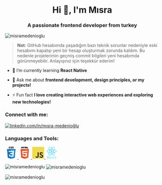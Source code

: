 <h1 align="center">Hi 👋, I'm Mısra</h1>
<h3 align="center">A passionate frontend developer from turkey</h3>

<p align="left"> <img src="https://komarev.com/ghpvc/?username=misramedenioglu&label=Profile%20views&color=0e75b6&style=flat" alt="misramedenioglu" /> </p>

> **Not**: GitHub hesabımda yaşadığım bazı teknik sorunlar nedeniyle eski hesabımı kapatıp yeni bir hesap oluşturmak zorunda kaldım. Bu nedenle projelerimin geçmiş commit bilgileri yeni hesabımda görünmeyebilir. Anlayışınız için teşekkür ederim!


- 🌱 I’m currently learning **React Native**

- 💬 Ask me about **frontend development, design principles, or my projects!**

- ⚡ Fun fact **I love creating interactive web experiences and exploring new technologies!**

<h3 align="left">Connect with me:</h3>
<p align="left">
<a href="https://linkedin.com/in/linkedin.com/in/mısra-medenioğlu" target="blank"><img align="center" src="https://raw.githubusercontent.com/rahuldkjain/github-profile-readme-generator/master/src/images/icons/Social/linked-in-alt.svg" alt="linkedin.com/in/mısra-medenioğlu" height="30" width="40" /></a>
</p>

<h3 align="left">Languages and Tools:</h3>
<p align="left"> <a href="https://www.w3schools.com/css/" target="_blank" rel="noreferrer"> <img src="https://raw.githubusercontent.com/devicons/devicon/master/icons/css3/css3-original-wordmark.svg" alt="css3" width="40" height="40"/> </a> <a href="https://www.w3.org/html/" target="_blank" rel="noreferrer"> <img src="https://raw.githubusercontent.com/devicons/devicon/master/icons/html5/html5-original-wordmark.svg" alt="html5" width="40" height="40"/> </a> <a href="https://developer.mozilla.org/en-US/docs/Web/JavaScript" target="_blank" rel="noreferrer"> <img src="https://raw.githubusercontent.com/devicons/devicon/master/icons/javascript/javascript-original.svg" alt="javascript" width="40" height="40"/> </a> <a href="https://reactjs.org/" target="_blank" rel="noreferrer"> <img src="https://raw.githubusercontent.com/devicons/devicon/master/icons/react/react-original-wordmark.svg" alt="react" width="40" height="40"/> </a> </p>

<p><img align="left" src="https://github-readme-stats.vercel.app/api/top-langs?username=misramedenioglu&show_icons=true&locale=en&layout=compact" alt="misramedenioglu" /></p>

<p>&nbsp;<img align="center" src="https://github-readme-stats.vercel.app/api?username=misramedenioglu&show_icons=true&locale=en" alt="misramedenioglu" /></p>

<p><img align="center" src="https://github-readme-streak-stats.herokuapp.com/?user=misramedenioglu&" alt="misramedenioglu" /></p>

